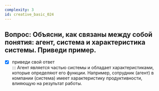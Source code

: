 ```yaml
---
complexity: 3
id: creative_basic_024
---
```

## Вопрос: Объясни, как связаны между собой понятия: агент, система и характеристика системы. Приведи пример.

- [x] приведи свой ответ  
  ::: Агент является частью системы и обладает характеристиками, которые определяют его функции. Например, сотрудник (агент) в компании (система) имеет характеристику продуктивности, влияющую на результат работы.